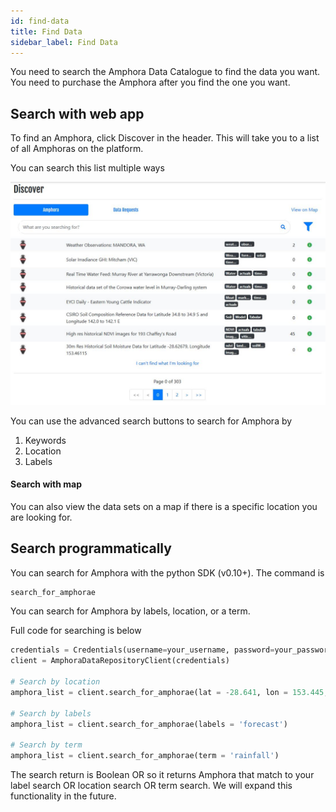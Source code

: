 ```yaml
---
id: find-data
title: Find Data
sidebar_label: Find Data
---
```


You need to search the Amphora Data Catalogue to find the data you want. You need to purchase the Amphora after you find the one you want.

## Search with web app

To find an Amphora, click Discover in the header. This will take you to a list of all Amphoras on the platform. 

You can search this list multiple ways 

![Data market search](../img/DataMarketSearch.jpg)

You can use the advanced search buttons to search for Amphora by 
1) Keywords
2) Location
3) Labels

#### Search with map

You can also view the data sets on a map if there is a specific location you are looking for.

## Search programmatically

You can search for Amphora with the python SDK (v0.10+). The command is
```py
search_for_amphorae
```
You can search for Amphora by labels, location, or a term. 

Full code for searching is below
```py
credentials = Credentials(username=your_username, password=your_password)
client = AmphoraDataRepositoryClient(credentials)

# Search by location
amphora_list = client.search_for_amphorae(lat = -28.641, lon = 153.445, dist = 50)

# Search by labels
amphora_list = client.search_for_amphorae(labels = 'forecast')

# Search by term
amphora_list = client.search_for_amphorae(term = 'rainfall')

```

The search return is Boolean OR so it returns Amphora that match to your label search OR location search OR term search. We will expand this functionality in the future.
